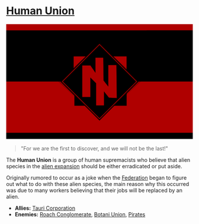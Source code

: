 # [Human Union](human_union)

![hunion](../images/flags/hunion.png)

> "For we are the first to discover, and we will not be the last!"

The **Human Union** is a group of human supremacists who believe that alien species in the [alien expansion](../events/alien_expansion) should be either erradicated or put aside.

Originally rumored to occur as a joke when the [Federation](federation) began to figure out what to do with these alien species, the main reason why this occurred was due to many workers believing that their jobs will be replaced by an alien.

- **Allies:** [Tauri Corporation](tauri)
- **Enemies:** [Roach Conglomerate](roach_conglomerate), [Botani Union](botani), [Pirates](pirates)
